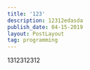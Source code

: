 ```yaml
---
title: '123'
description: 12312edasda
publish_date: 04-15-2019
layout: PostLayout
tag: programming
---
```

1312312312
